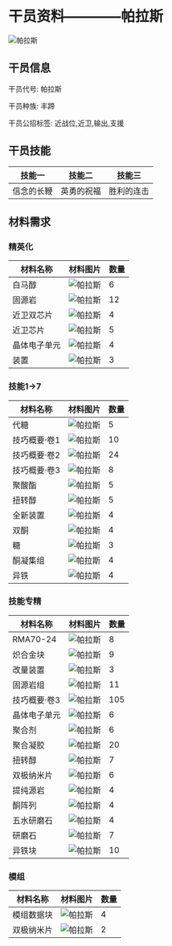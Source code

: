 # 干员资料————帕拉斯

![帕拉斯](./oprImages/帕拉斯.png)

## 干员信息

干员代号: 帕拉斯

干员种族: 丰蹄

干员公招标签: 近战位,近卫,输出,支援

## 干员技能

| 技能一       | 技能二   | 技能三 |
| ------------ | -------- | ------ |
| 信念的长鞭 | 英勇的祝福 | 胜利的连击 |

## 材料需求

### 精英化

| 材料名称      | 材料图片 | 数量  |
|---------|---------|-----|
| 白马醇 | ![帕拉斯](./matIcons/白马醇.png)  |   6  |
| 固源岩 | ![帕拉斯](./matIcons/固源岩.png)  |   12  |
| 近卫双芯片 | ![帕拉斯](./matIcons/近卫双芯片.png)  |   4  |
| 近卫芯片 | ![帕拉斯](./matIcons/近卫芯片.png)  |   5  |
| 晶体电子单元 | ![帕拉斯](./matIcons/晶体电子单元.png)  |   4  |
| 装置 | ![帕拉斯](./matIcons/装置.png)  |   3  |

### 技能1→7

| 材料名称      | 材料图片 | 数量  |
|---------|---------|-----|
| 代糖 | ![帕拉斯](./matIcons/代糖.png)  |   5  |
| 技巧概要·卷1 | ![帕拉斯](./matIcons/技巧概要·卷1.png)  |   10  |
| 技巧概要·卷2 | ![帕拉斯](./matIcons/技巧概要·卷2.png)  |   24  |
| 技巧概要·卷3 | ![帕拉斯](./matIcons/技巧概要·卷3.png)  |   8  |
| 聚酸酯 | ![帕拉斯](./matIcons/聚酸酯.png)  |   5  |
| 扭转醇 | ![帕拉斯](./matIcons/扭转醇.png)  |   5  |
| 全新装置 | ![帕拉斯](./matIcons/全新装置.png)  |   4  |
| 双酮 | ![帕拉斯](./matIcons/双酮.png)  |   4  |
| 糖 | ![帕拉斯](./matIcons/糖.png)  |   3  |
| 酮凝集组 | ![帕拉斯](./matIcons/酮凝集组.png)  |   4  |
| 异铁 | ![帕拉斯](./matIcons/异铁.png)  |   4  |

### 技能专精

| 材料名称      | 材料图片 | 数量  |
|---------|---------|-----|
| RMA70-24 | ![帕拉斯](./matIcons/RMA70-24.png)  |   8  |
| 炽合金块 | ![帕拉斯](./matIcons/炽合金块.png)  |   9  |
| 改量装置 | ![帕拉斯](./matIcons/改量装置.png)  |   3  |
| 固源岩组 | ![帕拉斯](./matIcons/固源岩组.png)  |   11  |
| 技巧概要·卷3 | ![帕拉斯](./matIcons/技巧概要·卷3.png)  |   105  |
| 晶体电子单元 | ![帕拉斯](./matIcons/晶体电子单元.png)  |   6  |
| 聚合剂 | ![帕拉斯](./matIcons/聚合剂.png)  |   6  |
| 聚合凝胶 | ![帕拉斯](./matIcons/聚合凝胶.png)  |   20  |
| 扭转醇 | ![帕拉斯](./matIcons/扭转醇.png)  |   7  |
| 双极纳米片 | ![帕拉斯](./matIcons/双极纳米片.png)  |   6  |
| 提纯源岩 | ![帕拉斯](./matIcons/提纯源岩.png)  |   4  |
| 酮阵列 | ![帕拉斯](./matIcons/酮阵列.png)  |   4  |
| 五水研磨石 | ![帕拉斯](./matIcons/五水研磨石.png)  |   4  |
| 研磨石 | ![帕拉斯](./matIcons/研磨石.png)  |   7  |
| 异铁块 | ![帕拉斯](./matIcons/异铁块.png)  |   10  |

### 模组

| 材料名称      | 材料图片 | 数量  |
|---------|---------|-----|
| 模组数据块 | ![帕拉斯](./暂无材料图片)  |   4  |
| 双极纳米片 | ![帕拉斯](./matIcons/双极纳米片.png)  |   2  |
